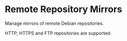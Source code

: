 # Remote Repository Mirrors
<div>
Manage mirrors of remote Debian repositories.

HTTP, HTTPS and FTP repositories are supported.

</div>

